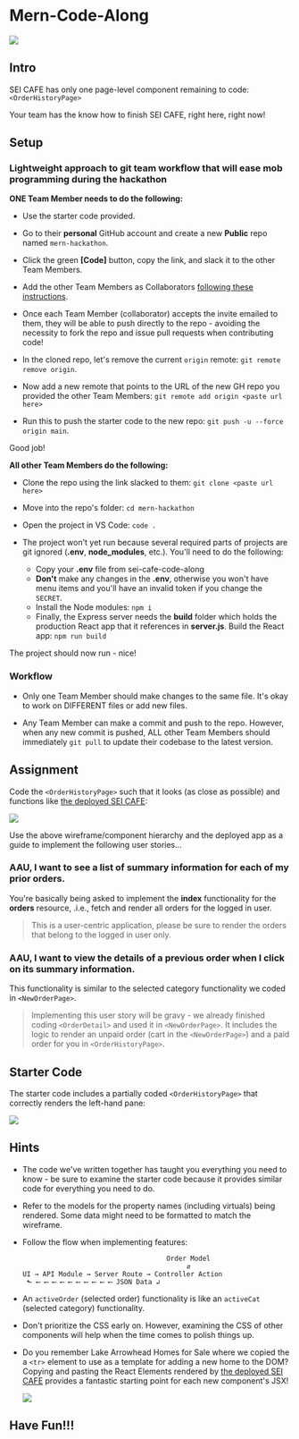 # Mern-Code-Along

<img src="https://i.imgur.com/pUDd9Pv.jpg">

## Intro

SEI CAFE has only one page-level component remaining to code: `<OrderHistoryPage>`

Your team has the know how to finish SEI CAFE, right here, right now!

## Setup

### Lightweight approach to git team workflow that will ease mob programming during the hackathon

**ONE Team Member needs to do the following:**

- Use the starter code provided.  

- Go to their **personal** GitHub account and create a new **Public** repo named `mern-hackathon`.

- Click the green **[Code]** button, copy the link, and slack it to the other Team Members.

- Add the other Team Members as Collaborators [following these instructions](https://docs.github.com/en/github/setting-up-and-managing-your-github-user-account/inviting-collaborators-to-a-personal-repository).

- Once each Team Member (collaborator) accepts the invite emailed to them, they will be able to push directly to the repo - avoiding the necessity to fork the repo and issue pull requests when contributing code!

- In the cloned repo, let's remove the current `origin` remote:  `git remote remove origin`.

- Now add a new remote that points to the URL of the new GH repo you provided the other Team Members:  `git remote add origin <paste url here>`

- Run this to push the starter code to the new repo: `git push -u --force origin main`.

Good job!

**All other Team Members do the following:**

- Clone the repo using the link slacked to them:  `git clone <paste url here>`

- Move into the repo's folder:  `cd mern-hackathon`

- Open the project in VS Code:  `code .`

- The project won't yet run because several required parts of projects are git ignored (**.env**, **node_modules**, etc.).  You'll need to do the following:
  - Copy your **.env** file from sei-cafe-code-along
  - **Don't** make any changes in the **.env**, otherwise you won't have menu items and you'll have an invalid token if you change the `SECRET`.
  - Install the Node modules: `npm i`
  - Finally, the Express server needs the **build** folder which holds the production React app that it references in **server.js**.  Build the React app:  `npm run build`

The project should now run - nice!

### Workflow

- Only one Team Member should make changes to the same file.  It's okay to work on DIFFERENT files or add new files.

- Any Team Member can make a commit and push to the repo. However, when any new commit is pushed, ALL other Team Members should immediately `git pull` to update their codebase to the latest version.

## Assignment

Code the `<OrderHistoryPage>` such that it looks (as close as possible) and functions like [the deployed SEI CAFE](https://sei-cafe.herokuapp.com/orders):

<img src="https://i.imgur.com/Evv6VCx.png">

Use the above wireframe/component hierarchy and the deployed app as a guide to implement the following user stories...

### AAU, I want to see a list of summary information for each of my prior orders.

You're basically being asked to implement the **index** functionality for the **orders** resource, .i.e., fetch and render all orders for the logged in user.

> This is a user-centric application, please be sure to render the orders that belong to the logged in user only. 

### AAU, I want to view the details of a previous order when I click on its summary information.

This functionality is similar to the selected category functionality we coded in `<NewOrderPage>`.

> Implementing this user story will be gravy - we already finished coding `<OrderDetail>` and used it in `<NewOrderPage>`. It includes the logic to render an unpaid order (cart in the `<NewOrderPage>`) and a paid order for you in `<OrderHistoryPage>`. 

## Starter Code

The starter code includes a partially coded `<OrderHistoryPage>` that correctly renders the left-hand pane:

<img src="https://i.imgur.com/9dIUV6V.png">

## Hints

- The code we've written together has taught you everything you need to know - be sure to examine the starter code because it provides similar code for everything you need to do.

- Refer to the models for the property names (including virtuals) being rendered. Some data might need to be formatted to match the wireframe.

- Follow the flow when implementing features:
    ```
                                        Order Model
                                             ⇵
    UI → API Module → Server Route → Controller Action
     ⬑ ⟵ ⟵ ⟵ ⟵ ⟵ ⟵ ⟵ ⟵ ⟵ ⟵ JSON Data ↲
    ```

- An `activeOrder` (selected order) functionality is like an `activeCat` (selected category) functionality.

- Don't prioritize the CSS early on. However, examining the CSS of other components will help when the time comes to polish things up.

- Do you remember Lake Arrowhead Homes for Sale where we copied the a `<tr>` element to use as a template for adding a new home to the DOM?  Copying and pasting the React Elements rendered by [the deployed SEI CAFE](https://sei-cafe.herokuapp.com/orders) provides a fantastic starting point for each new component's JSX!

  <img src="https://i.imgur.com/QYrCawZ.png">

## Have Fun!!!
